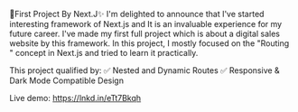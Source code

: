 🎉First Project By Next.J✨
I'm delighted to announce that I've started interesting framework of Next.js and It is an invaluable experience for my future career. 
I've made my first full project which is about a digital sales website by this framework.
In this project, I mostly focused on the "Routing " concept in Next.js and tried to learn it practically. 

This project qualified by: 
✅ Nested and Dynamic Routes 
✅ Responsive & Dark Mode Compatible Design

Live demo: https://lnkd.in/eTt7Bkqh
